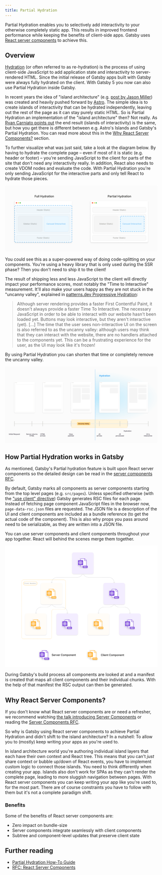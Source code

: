 ```yaml
---
title: Partial Hydration
---
```


Partial Hydration enables you to selectively add interactivity to your otherwise completely static app. This results in improved frontend performance while keeping the benefits of client-side apps. Gatsby uses [React server components](https://github.com/reactjs/rfcs/blob/main/text/0188-server-components.md) to achieve this.

## Overview

[Hydration](/docs/conceptual/react-hydration/) (or often referred to as re-hydration) is the process of using client-side JavaScript to add application state and interactivity to server-rendered HTML. Since the initial release of Gatsby apps built with Gatsby were always fully hydrated on the client. With Gatsby 5 you now can also use Partial Hydration inside Gatsby.

In recent years the idea of "island architecture" (e.g. [post by Jason Miller](https://jasonformat.com/islands-architecture/)) was created and heavily pushed forward by [Astro](https://docs.astro.build/en/concepts/islands/). The simple idea is to create islands of interactivity that can be hydrated independently, leaving out the rest of the page as it can stay purely static HTML. So is Partial Hydration an implementation of the "island architecture" then? Not really. As [Ryan Carniato points out](https://dev.to/this-is-learning/is-0kb-of-javascript-in-your-future-48og) the end result (islands of interactivity) is the same, but how you get there is different between e.g. Astro's Islands and Gatsby's Partial Hydration. You can read more about this in the [Why React Server Components?](#why-react-server-components) section.

To further visualize what was just said, take a look at the diagram below. By having to hydrate the complete page – even if most of it is static (e.g. header or footer) – you're sending JavaScript to the client for parts of the site that don't need any interactivity really. In addition, React also needs to create VDOM nodes and evaluate the code. With Partial Hydration you're only sending JavaScript for the interactive parts and only tell React to hydrate those pieces.

![Two stylized browser windows on the left and right side. The left one has the title "Full Hydration", the right one "Partial Hydration". Both browser windows have a stylized web page (with header, content, footer, etc.) with mostly static content except for an interactive gallery. The left window has its complete window marked blue (as the full page hydrates), the right one only the interactive gallery (because of Partial Hydration).](../images/full-partial-hydration.png)

You could see this as a super-powered way of doing code-splitting on your components. You're using a heavy library that is only used during the SSR phase? Then you don't need to ship it to the client!

The result of shipping less and less JavaScript to the client will directly impact your performance scores, most notably the "Time to Interactive" measurement. It'll also make your users happy as they are not stuck in the "uncanny valley", explained in [patterns.dev Progressive Hydration](https://www.patterns.dev/posts/progressive-hydration/):

> Although server rendering provides a faster First Contentful Paint, it doesn't always provide a faster Time To Interactive. The necessary JavaScript in order to be able to interact with our website hasn't been loaded yet. Buttons may look interactive, but they aren't interactive (yet). \[...\] The time that the user sees non-interactive UI on the screen is also referred to as the uncanny valley: although users may think that they can interact with the website, there are no handlers attached to the components yet. This can be a frustrating experience for the user, as the UI may look like it's frozen!

By using Partial Hydration you can shorten that time or completely remove the uncanny valley.

![Timeline view of a page being rendered in the browser. From left to right: Initial request, server returns HTML, view painted, JS arrives, JS processed, UI is interactive. The illustrations shows that the hydration (when JS arrives) adds additional time to the overall timeline. Resulting in a penalty for "Time to interactive" metric.](../images/hydration-timeline.png)

## How Partial Hydration works in Gatsby

As mentioned, Gatsby's Partial hydration feature is built upon React server components so the detailed design can be read in the [server components RFC](https://github.com/reactjs/rfcs/blob/main/text/0188-server-components.md).

By default, Gatsby marks all components as server components starting from the top level pages (e.g. `src/pages`). Unless specified otherwise (with the ["use client" directive](https://github.com/reactjs/rfcs/blob/main/text/0227-server-module-conventions.md)) Gatsby generates RSC files for each page. Instead of fetching page component JavaScript files in the browser now, `page-data-rsc.json` files are requested. The JSON file is a description of the UI and client components are included as a bundle reference (to get the actual code of the component). This is also why props you pass around need to be serializable, as they are written into a JSON file.

You can use server components and client components throughout your app together. React will behind the scenes merge them together.

![Tree diagram of server and client components. It showcases that server components can contain client and server components. And client components can contain server and client components.](../images/rsc-component-tree.png)

During Gatsby's build process all components are looked at and a manifest is created that maps all client components and their individual chunks. With the help of that manifest the RSC output can then be generated.

## Why React Server Components?

If you don't know what React server components are or need a refresher, we recommend watching [the talk introducing Server Components](https://www.youtube.com/watch?v=TQQPAU21ZUw) or reading the [Server Components RFC](https://github.com/reactjs/rfcs/blob/main/text/0188-server-components.md).

So why is Gatsby using React server components to achieve Partial Hydration and didn't shift to the island architecture? In a nutshell: To allow you to (mostly) keep writing your apps as you're used to.

In island architecture world you're authoring individual island layers that each have their own context and React tree. This means that you can't _just_ share context or bubble up/down of React events, you have to implement custom logic to connect those islands. You need to think differently when creating your app. Islands also don't work for SPAs as they can't render the complete page, leading to more sluggish navigation between pages. With React server components you can keep writing your app like you're used to, for the most part. There are of course constraints you have to follow with them but it's not a complete paradigm shift.

### Benefits

Some of the benefits of React server components are:

- Zero impact on bundle-size
- Server components integrate seamlessly with client components
- Subtree and component-level updates that preserve client state

## Further reading

- [Partial Hydration How-To Guide](/docs/how-to/performance/partial-hydration)
- [RFC: React Server Components](https://github.com/reactjs/rfcs/blob/main/text/0188-server-components.md)
